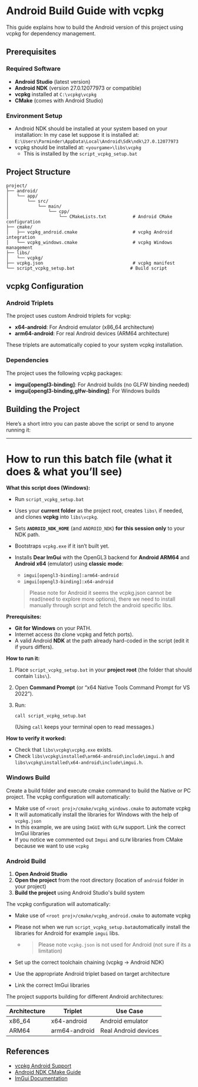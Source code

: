# Android Build Guide with vcpkg

This guide explains how to build the Android version of this project using vcpkg for dependency management.

## Prerequisites

### Required Software
- **Android Studio** (latest version)
- **Android NDK** (version 27.0.12077973 or compatible)
- **vcpkg** installed at `C:\vcpkg\vcpkg`
- **CMake** (comes with Android Studio)

### Environment Setup
- Android NDK should be installed at your system based on your installation: In my case let suppose it is installed at: `E:\Users\Parminder\AppData\Local\Android\Sdk\ndk\27.0.12077973`
- vcpkg should be installed at: `<yourgame>\libs\vcpkg`
  - This is installed by the `script_vcpkg_setup.bat`


## Project Structure

```
project/
├── android/
│   └── app/
│       └── src/
│           └── main/
│               └── cpp/
│                   └── CMakeLists.txt          # Android CMake configuration
├── cmake/
│   ├── vcpkg_android.cmake                     # vcpkg Android integration
│   └── vcpkg_windows.cmake                     # vcpkg Windows management
├── libs/
│   └── vcpkg/
├── vcpkg.json                                  # vcpkg manifest
└── script_vcpkg_setup.bat                     # Build script
```

## vcpkg Configuration

### Android Triplets
The project uses custom Android triplets for vcpkg:

- **x64-android**: For Android emulator (x86_64 architecture)
- **arm64-android**: For real Android devices (ARM64 architecture)

These triplets are automatically copied to your system vcpkg installation.

### Dependencies
The project uses the following vcpkg packages:
- **imgui[opengl3-binding]**: For Android builds (no GLFW binding needed)
- **imgui[opengl3-binding,glfw-binding]**: For Windows builds

## Building the Project

Here’s a short intro you can paste above the script or send to anyone running it:

------

# How to run this batch file (what it does & what you’ll see)

**What this script does (Windows):**

- Run `script_vcpkg_setup.bat`

- Uses your **current folder** as the project root, creates `libs\` if needed, and clones **vcpkg** into `libs\vcpkg`.

- Sets **`ANDROID_NDK_HOME`** (and `ANDROID_NDK`) **for this session only** to your NDK path.

- Bootstraps `vcpkg.exe` if it isn’t built yet.

- Installs **Dear ImGui** with the OpenGL3 backend for **Android ARM64** and **Android x64** (emulator) using **classic mode**:

  - `imgui[opengl3-binding]:arm64-android`
  - `imgui[opengl3-binding]:x64-android`

  > Please note for Android it seems the vcpkg.json cannot be read(need to explore more options), there we need to install manually through script and fetch the android specific libs.

**Prerequisites:**

- **Git for Windows** on your PATH.
- Internet access (to clone vcpkg and fetch ports).
- A valid Android **NDK** at the path already hard-coded in the script (edit it if yours differs).

**How to run it:**

1. Place `script_vcpkg_setup.bat` in your **project root** (the folder that should contain `libs\`).

2. Open **Command Prompt** (or “x64 Native Tools Command Prompt for VS 2022”).

3. Run:

   ```
   call script_vcpkg_setup.bat
   ```

   (Using `call` keeps your terminal open to read messages.)

**How to verify it worked:**

- Check that `libs\vcpkg\vcpkg.exe` exists.
- Check `libs\vcpkg\installed\arm64-android\include\imgui.h` and `libs\vcpkg\installed\x64-android\include\imgui.h`.

### Windows Build

Create a build folder and execute cmake command to build the Native or PC project. The vcpkg configuration will automatically:

- Make use of `<root proj>/cmake/vcpkg_windows.cmake` to automate vcpkg
- It will automatically install the libraries for Windows with the help of `vcpkg.json`
- In this example, we are using `ImGUI` with `GLFW` support. Link the correct ImGui libraries
- If you notice we commented out `Imgui` and `GLFW` libraries from CMake because we want to use `vcpkg`

### Android Build

1. **Open Android Studio**
2. **Open the project** from the root directory (location of `android` folder in your project)
3. **Build the project** using Android Studio's build system

The vcpkg configuration will automatically:
- Make use of `<root proj>/cmake/vcpkg_android.cmake` to automate vcpkg

- Please not when we run `script_vcpkg_setup.bat`automatically install the libraries for Android for example `imgui` libs.

  - > Please note `vcpkg.json` is not used for Android (not sure if its a limitation)

- Set up the correct toolchain chaining (vcpkg → Android NDK)

- Use the appropriate Android triplet based on target architecture

- Link the correct ImGui libraries

The project supports building for different Android architectures:

| Architecture | Triplet | Use Case |
|--------------|---------|----------|
| x86_64 | x64-android | Android emulator |
| ARM64 | arm64-android | Real Android devices |

## References

- [vcpkg Android Support](https://learn.microsoft.com/en-us/vcpkg/users/platforms/android)
- [Android NDK CMake Guide](https://developer.android.com/ndk/guides/cmake)
- [ImGui Documentation](https://github.com/ocornut/imgui)
